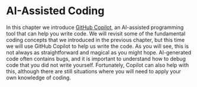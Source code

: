 # AI-Assisted Coding

In this chapter we introduce [GitHub Copilot](https://github.com/features/copilot), an AI-assisted programming tool that can help you write code. We will revisit some of the fundamental coding concepts that we introduced in the previous chapter, but this time we will use GitHub Copilot to help us write the code. As you will see, this is not always as straightforward and magical as you might hope. AI-generated code often contains bugs, and it is important to understand how to debug code that you did not write yourself. Fortunately, Copilot can also help with this, although there are still situations where you will need to apply your own knowledge of coding.